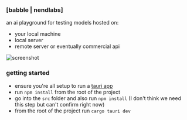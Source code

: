 ### [babble | nendlabs]

an ai playground for testing models hosted on:

- your local machine
- local server
- remote server or eventually commercial api

![screenshot](./docs/screenshot.png)

### getting started

- ensure you're all setup to run a [tauri app](https://tauri.app/v1/guides/getting-started/setup/next-js/)
- run `npm install` from the root of the project
- go into the `src` folder and also run `npm install` (I don't think we need this step but can't confirm right now)
- from the root of the project run `cargo tauri dev`

